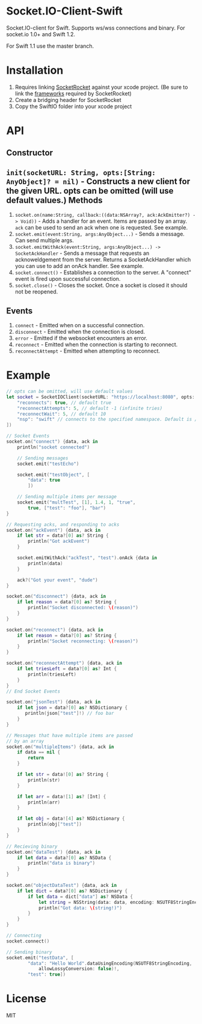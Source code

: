Socket.IO-Client-Swift
======================

Socket.IO-client for Swift. Supports ws/wss connections and binary. For socket.io 1.0+ and Swift 1.2.

For Swift 1.1 use the master branch.

Installation
============
1. Requires linking [SocketRocket](https://github.com/square/SocketRocket) against your xcode project. (Be sure to link the [frameworks](https://github.com/square/SocketRocket#framework-dependencies) required by SocketRocket)
2. Create a bridging header for SocketRocket
3. Copy the SwiftIO folder into your xcode project

API
===
Constructor
-----------
`init(socketURL: String, opts:[String: AnyObject]? = nil)` - Constructs a new client for the given URL. opts can be omitted (will use default values.)
Methods
-------
1. `socket.on(name:String, callback:((data:NSArray?, ack:AckEmitter?) -> Void))` - Adds a handler for an event. Items are passed by an array. `ack` can be used to send an ack when one is requested. See example.
3. `socket.emit(event:String, args:AnyObject...)` - Sends a message. Can send multiple args.
4. `socket.emitWithAck(event:String, args:AnyObject...) -> SocketAckHandler` - Sends a message that requests an acknoweldgement from the server. Returns a SocketAckHandler which you can use to add an onAck handler. See example.
5. `socket.connect()` - Establishes a connection to the server. A "connect" event is fired upon successful connection.
6. `socket.close()` - Closes the socket. Once a socket is closed it should not be reopened.

Events
------
1. `connect` - Emitted when on a successful connection.
2. `disconnect` - Emitted when the connection is closed.
3. `error` - Emitted if the websocket encounters an error.
4. `reconnect` - Emitted when the connection is starting to reconnect.
5. `reconnectAttempt` - Emitted when attempting to reconnect.

Example
=======
```swift
// opts can be omitted, will use default values
let socket = SocketIOClient(socketURL: "https://localhost:8080", opts: [
    "reconnects": true, // default true
    "reconnectAttempts": 5, // default -1 (infinite tries)
    "reconnectWait": 5, // default 10
    "nsp": "swift" // connects to the specified namespace. Default is /
])

// Socket Events
socket.on("connect") {data, ack in
    println("socket connected")

    // Sending messages
    socket.emit("testEcho")

    socket.emit("testObject", [
        "data": true
        ])

    // Sending multiple items per message
    socket.emit("multTest", [1], 1.4, 1, "true",
        true, ["test": "foo"], "bar")
}

// Requesting acks, and responding to acks
socket.on("ackEvent") {data, ack in
    if let str = data?[0] as? String {
        println("Got ackEvent")
    }

    socket.emitWithAck("ackTest", "test").onAck {data in
        println(data)
    }

    ack?("Got your event", "dude")
}

socket.on("disconnect") {data, ack in
    if let reason = data?[0] as? String {
        println("Socket disconnected: \(reason)")
    }
}

socket.on("reconnect") {data, ack in
    if let reason = data?[0] as? String {
        println("Socket reconnecting: \(reason)")
    }
}

socket.on("reconnectAttempt") {data, ack in
    if let triesLeft = data?[0] as? Int {
        println(triesLeft)
    }
}
// End Socket Events

socket.on("jsonTest") {data, ack in
    if let json = data?[0] as? NSDictionary {
       println(json["test"]!) // foo bar
    }
}

// Messages that have multiple items are passed
// by an array
socket.on("multipleItems") {data, ack in
    if data == nil {
        return
    }

    if let str = data![0] as? String {
        println(str)
    }

    if let arr = data![1] as? [Int] {
        println(arr)
    }

    if let obj = data![4] as? NSDictionary {
        println(obj["test"])
    }
}

// Recieving binary
socket.on("dataTest") {data, ack in
    if let data = data?[0] as? NSData {
        println("data is binary")
    }
}

socket.on("objectDataTest") {data, ack in
    if let dict = data?[0] as? NSDictionary {
        if let data = dict["data"] as? NSData {
            let string = NSString(data: data, encoding: NSUTF8StringEncoding)
            println("Got data: \(string!)")
        }
    }
}

// Connecting
socket.connect()

// Sending binary
socket.emit("testData", [
        "data": "Hello World".dataUsingEncoding(NSUTF8StringEncoding,
            allowLossyConversion: false)!,
        "test": true])
```
License
=======
MIT
